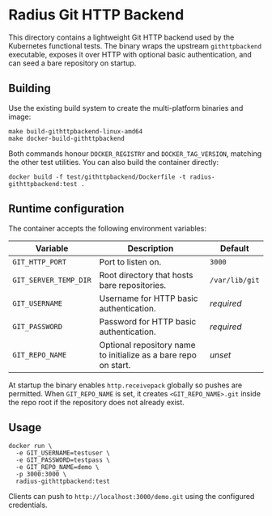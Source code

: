 # Radius Git HTTP Backend

This directory contains a lightweight Git HTTP backend used by the Kubernetes
functional tests. The binary wraps the upstream `githttpbackend`
executable, exposes it over HTTP with optional basic authentication, and can
seed a bare repository on startup.

## Building

Use the existing build system to create the multi-platform binaries and image:

```
make build-githttpbackend-linux-amd64
make docker-build-githttpbackend
```

Both commands honour `DOCKER_REGISTRY` and `DOCKER_TAG_VERSION`, matching the
other test utilities. You can also build the container directly:

```
docker build -f test/githttpbackend/Dockerfile -t radius-githttpbackend:test .
```

## Runtime configuration

The container accepts the following environment variables:

| Variable | Description | Default |
| --- | --- | --- |
| `GIT_HTTP_PORT` | Port to listen on. | `3000` |
| `GIT_SERVER_TEMP_DIR` | Root directory that hosts bare repositories. | `/var/lib/git` |
| `GIT_USERNAME` | Username for HTTP basic authentication. | _required_ |
| `GIT_PASSWORD` | Password for HTTP basic authentication. | _required_ |
| `GIT_REPO_NAME` | Optional repository name to initialize as a bare repo on start. | _unset_ |

At startup the binary enables `http.receivepack` globally so pushes are
permitted. When `GIT_REPO_NAME` is set, it creates `<GIT_REPO_NAME>.git`
inside the repo root if the repository does not already exist.

## Usage

```
docker run \
  -e GIT_USERNAME=testuser \
  -e GIT_PASSWORD=testpass \
  -e GIT_REPO_NAME=demo \
  -p 3000:3000 \
  radius-githttpbackend:test
```

Clients can push to `http://localhost:3000/demo.git` using the configured
credentials.
